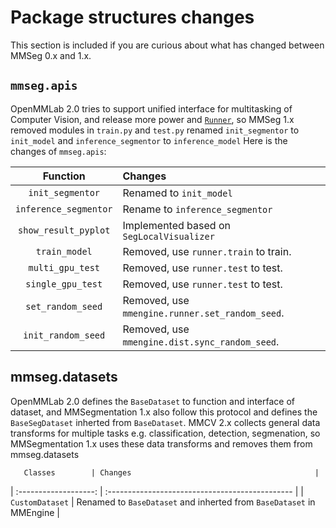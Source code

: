 # Package structures changes

This section is included if you are curious about what has changed between MMSeg 0.x and 1.x.

## `mmseg.apis`

OpenMMLab 2.0 tries to support unified interface for multitasking of Computer Vision,
and release more power and [`Runner`](https://github.com/open-mmlab/mmengine/blob/main/docs/en/design/runner.md),
so MMSeg 1.x removed modules in `train.py` and `test.py` renamed `init_segmentor` to `init_model` and `inference_segmentor` to `inference_model`
Here is the changes of `mmseg.apis`:

|       Function        | Changes                                         |
| :-------------------: | :---------------------------------------------- |
|   `init_segmentor`    | Renamed to `init_model`                         |
| `inference_segmentor` | Rename to `inference_segmentor`                 |
| `show_result_pyplot`  | Implemented based on `SegLocalVisualizer`       |
|     `train_model`     | Removed, use `runner.train` to train.           |
|   `multi_gpu_test`    | Removed, use `runner.test` to test.             |
|   `single_gpu_test`   | Removed, use `runner.test` to test.             |
|   `set_random_seed`   | Removed, use `mmengine.runner.set_random_seed`. |
|  `init_random_seed`   | Removed, use `mmengine.dist.sync_random_seed`.  |

## mmseg.datasets

OpenMMLab 2.0 defines the `BaseDataset` to function and interface of dataset, and MMSegmentation 1.x also follow this protocol and defines the `BaseSegDataset` inherted from `BaseDataset`. MMCV 2.x collects general data transforms for multiple tasks e.g. classification, detection, segmenation, so MMSegmentation 1.x uses these data transforms and removes them from mmseg.datasets

```
   Classes        | Changes                                         |
```

| :-------------------: | :---------------------------------------------- |
|   `CustomDataset`    | Renamed to `BaseDataset` and inherted from `BaseDataset` in MMEngine |
